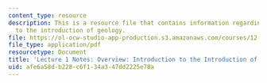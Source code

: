 ```yaml
---
content_type: resource
description: This is a resource file that contains information regarding introduction
  to the introduction of geology.
file: https://ol-ocw-studio-app-production.s3.amazonaws.com/courses/12-001-introduction-to-geology-fall-2013/afe6a58db228c6f134a347dd2225e78a_MIT12_001F13_Lec1Notes.pdf
file_type: application/pdf
resourcetype: Document
title: 'Lecture 1 Notes: Overview: Introduction to the Introduction of Geology'
uid: afe6a58d-b228-c6f1-34a3-47dd2225e78a
---
```

